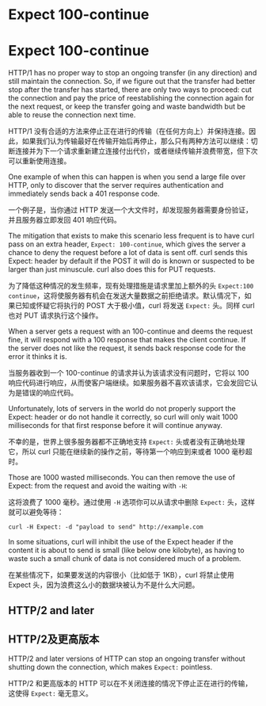 # Expect 100-continue

# Expect 100-continue

HTTP/1 has no proper way to stop an ongoing transfer (in any direction) and
still maintain the connection. So, if we figure out that the transfer had
better stop after the transfer has started, there are only two ways to
proceed: cut the connection and pay the price of reestablishing the connection
again for the next request, or keep the transfer going and waste bandwidth but
be able to reuse the connection next time.

HTTP/1 没有合适的方法来停止正在进行的传输（在任何方向上）并保持连接。因此，如果我们认为传输最好在传输开始后再停止，那么只有两种方法可以继续：切断连接并为下一个请求重新建立连接付出代价，或者继续传输并浪费带宽，但下次可以重新使用连接。

One example of when this can happen is when you send a large file over HTTP,
only to discover that the server requires authentication and immediately sends
back a 401 response code.

一个例子是，当你通过 HTTP 发送一个大文件时，却发现服务器需要身份验证，并且服务器立即发回 401 响应代码。
 
The mitigation that exists to make this scenario less frequent is to have
curl pass on an extra header, `Expect: 100-continue`, which gives the server a
chance to deny the request before a lot of data is sent off. curl sends this
Expect: header by default if the POST it will do is known or suspected to be
larger than just minuscule. curl also does this for PUT requests.

为了降低这种情况的发生频率，现有处理措施是请求里加上额外的头 `Expect:100 continue`，这将使服务器有机会在发送大量数据之前拒绝请求。默认情况下，如果已知或怀疑它将执行的 POST 大于极小值，curl 将发送 `Expect:` 头。同样 curl 也对 PUT 请求执行这个操作。

When a server gets a request with an 100-continue and deems the request fine,
it will respond with a 100 response that makes the client continue. If the
server does not like the request, it sends back response code for the error it
thinks it is.

当服务器收到一个 100-continue 的请求并认为该请求没有问题时，它将以 100 响应代码进行响应，从而使客户端继续。如果服务器不喜欢该请求，它会发回它认为是错误的响应代码。

Unfortunately, lots of servers in the world do not properly support the
Expect: header or do not handle it correctly, so curl will only wait 1000
milliseconds for that first response before it will continue anyway.

不幸的是，世界上很多服务器都不正确地支持 `Expect:` 头或者没有正确地处理它，所以 curl 只能在继续新的操作之前，等待第一个响应到来或者 1000 毫秒超时。

Those are 1000 wasted milliseconds. You can then remove the use of Expect:
from the request and avoid the waiting with `-H`:

这将浪费了 1000 毫秒。通过使用 `-H` 选项你可以从请求中删除 `Expect:` 头，这样就可以避免等待：

    curl -H Expect: -d "payload to send" http://example.com

In some situations, curl will inhibit the use of the Expect header if the
content it is about to send is small (like below one kilobyte), as having to
waste such a small chunk of data is not considered much of a problem.

在某些情况下，如果要发送的内容很小（比如低于 1KB），curl 将禁止使用 Expect 头，因为浪费这么小的数据块被认为不是什么大问题。

## HTTP/2 and later

## HTTP/2及更高版本

HTTP/2 and later versions of HTTP can stop an ongoing transfer without
shutting down the connection, which makes `Expect:` pointless.

HTTP/2 和更高版本的 HTTP 可以在不关闭连接的情况下停止正在进行的传输，这使得 `Expect:` 毫无意义。
 
